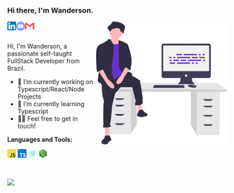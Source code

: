 ### Hi there, I'm Wanderson.

<img align="right" width="300px" src="https://raw.githubusercontent.com/wanderson-rogerio/wanderson-rogerio/master/assets/bio-img.svg" />

<p align="left">
<a href="https://www.linkedin.com/in/wanderson-rog%C3%A9rio-4a0638171/">
  <img align="left" alt="Wanderson - Linkedin" width="20px" src="https://raw.githubusercontent.com/wanderson-rogerio/wanderson-rogerio/master/assets/linkedin-round.svg" />
</a>
<a href="https://discord.com/channels/842794889380233246">
  <img align="left" alt="Wanderson - Discord" width="21px" src="https://raw.githubusercontent.com/wanderson-rogerio/wanderson-rogerio/master/assets/discord-round.svg" />
</a>
<a href="mailto:wandersonrg@gmail.com">
  <img align="left" alt="Wanderson - E-mail" width="21px" src="https://raw.githubusercontent.com/wanderson-rogerio/wanderson-rogerio/master/assets/email-round.svg" />
</a>
</p>

<br />
<br />

Hi, I'm Wanderson, a passionate self-taught FullStack Developer from Brazil.

- 🔭 I’m currently working on Typescript/React/Node Projects
- 🌱 I’m currently learning Typescript
- 👋🏻 Feel free to get in touch!

**Languages and Tools:**

<p align="left">
<code><img height="20" src="https://raw.githubusercontent.com/wanderson-rogerio/wanderson-rogerio/master/assets/javascript.png"></code>
<code><img height="20" src="https://raw.githubusercontent.com/wanderson-rogerio/wanderson-rogerio/master/assets/typescript.png"></code>
<code><img height="20" src="https://raw.githubusercontent.com/wanderson-rogerio/wanderson-rogerio/master/assets/react.png"></code>
<code><img height="20" src="https://raw.githubusercontent.com/wanderson-rogerio/wanderson-rogerio/master/assets/nodejs.png"></code>
</p>
<br />

<img
align="left"
height="165"
src="https://github-readme-stats.vercel.app/api?username=Wanderson-Rogerio&count_private=true&show_icons=true&custom_title=GitHub%20Status&hide=issues&title_color=6633cc&icon_color=f7df1e&bg_color=ffffff00&text_color=7159c1"/>
<a>
